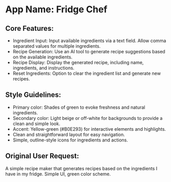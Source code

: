 # **App Name**: Fridge Chef

## Core Features:

- Ingredient Input: Input available ingredients via a text field. Allow comma separated values for multiple ingredients.
- Recipe Generation: Use an AI tool to generate recipe suggestions based on the available ingredients.
- Recipe Display: Display the generated recipe, including name, ingredients, and instructions.
- Reset Ingredients: Option to clear the ingredient list and generate new recipes.

## Style Guidelines:

- Primary color: Shades of green to evoke freshness and natural ingredients.
- Secondary color: Light beige or off-white for backgrounds to provide a clean and simple look.
- Accent: Yellow-green (#B0E293) for interactive elements and highlights.
- Clean and straightforward layout for easy navigation.
- Simple, outline-style icons for ingredients and actions.

## Original User Request:
A simple recipe maker that generates recipes based on the ingredients I have in my fridge. Simple UI, green color scheme.
  